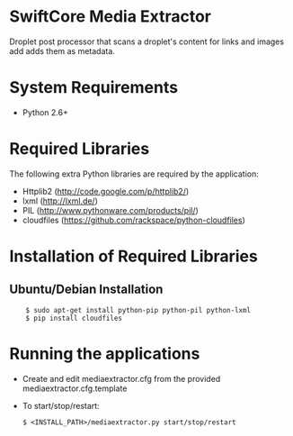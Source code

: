 SwiftCore Media Extractor
=========================

Droplet post processor that scans a droplet's content for links and images add adds them as metadata.

System Requirements
====================

 * Python 2.6+

Required Libraries
===================
The following extra Python libraries are required by the application:
 
  * Httplib2 (http://code.google.com/p/httplib2/)
  * lxml (http://lxml.de/)
  * PIL (http://www.pythonware.com/products/pil/)
  * cloudfiles (https://github.com/rackspace/python-cloudfiles)

Installation of Required Libraries
===================================

Ubuntu/Debian Installation
-------------------------------------

        $ sudo apt-get install python-pip python-pil python-lxml
        $ pip install cloudfiles
        
Running the applications
========================= 

  * Create and edit mediaextractor.cfg from the provided mediaextractor.cfg.template
  * To start/stop/restart:

        $ <INSTALL_PATH>/mediaextractor.py start/stop/restart